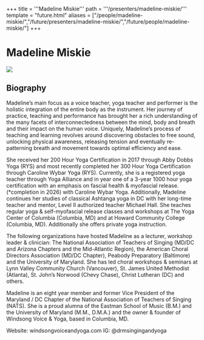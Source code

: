 +++
title = '''Madeline Miskie'''
path = '''/presenters/madeline-miskie/'''
template = "future.html"
aliases = ["/people/madeline-miskie/","/future/presenters/madeline-miskie/","/future/people/madeline-miskie/"]
+++

<h1>Madeline Miskie</h1>

<img class="speaker-photo" src="https://custom.cvent.com/C3A4539B19F74ABCB6FCE437F6BC0A74/files/event/910aaf2914d44586a56fbd0b3b2c31c0/9b1cb8f43eac46b2b1e16a699750592d.jpg">
<h2>Biography</h2>
<p>Madeline’s main focus as a voice teacher, yoga teacher and performer is the holistic integration of the entire body as the instrument.  Her journey of practice, teaching and performance has brought her a rich understanding of the many facets of interconnectedness between the mind, body and breath and their impact on the human voice.  Uniquely, Madeline’s process of teaching and learning revolves around discovering obstacles to free sound, unlocking physical awareness, releasing tension and eventually re-patterning breath and movement towards optimal efficiency and ease.

She received her 200 Hour Yoga Certification in 2017 through Abby Dobbs Yoga (RYS) and most recently completed her 300 Hour Yoga Certification through Caroline Wybar Yoga (RYS).  Currently, she is a registered yoga teacher through Yoga Alliance and in year one of a 3-year 1000 hour yoga certification with an emphasis on fascial health & myofascial release. (*completion in 2026) with Caroline Wybar Yoga.  Additionally, Madeline continues her studies of classical Ashtanga yoga in DC with her long-time teacher and mentor, Level II authorized teacher Michael Hall.  She teaches regular yoga & self-myofascial release classes and workshops at The Yoga Center of Columbia (Columbia, MD) and at Howard Community College (Columbia, MD).  Additionally she offers private yoga instruction.

The following organizations have hosted Madeline as a lecturer, workshop leader & clinician:  The National Association of Teachers of Singing (MD/DC and Arizona Chapters and the Mid-Atlantic Region), the American Choral Directors Association (MD/DC Chapter), Peabody Preparatory (Baltimore) and the University of Maryland.  She has led choral workshops & seminars at Lynn Valley Community Church (Vancouver), St. James United Methodist (Atlanta), St. John’s Norwood (Chevy Chase), Christ Lutheran (DC) and others.

Madeline is an eight year member and former Vice President of the Maryland / DC Chapter of the National Association of Teachers of Singing (NATS).  She is a proud alumna of the Eastman School of Music (B.M.) and the University of Maryland (M.M., D.M.A.) and the owner & founder of Windsong Voice & Yoga, based in Columbia, MD.

Website: windsongvoiceandyoga.com 
IG: @drmsingingandyoga</p>

